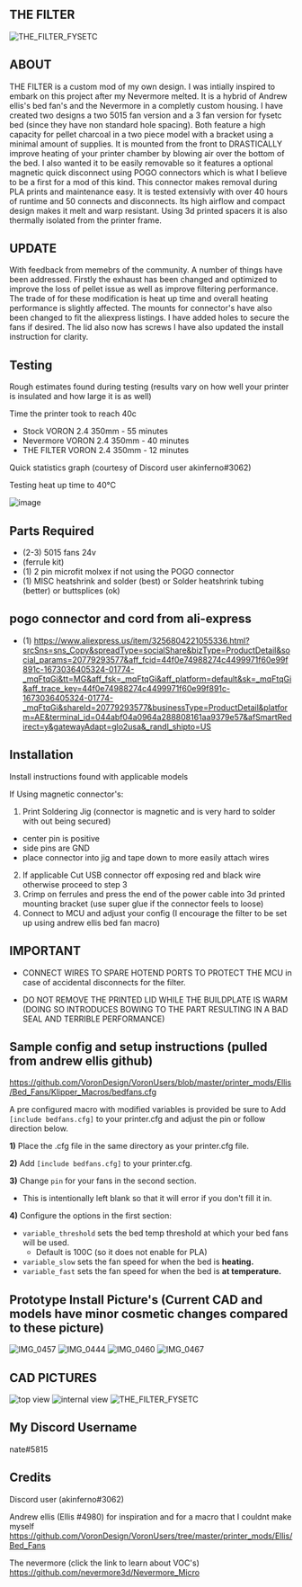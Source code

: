 <h2>THE FILTER</h2>

![THE_FILTER_FYSETC](https://user-images.githubusercontent.com/40711977/215372358-e4c5da67-451c-4bd3-a985-12d2e801c684.png)

<h2>ABOUT</h2>

THE FILTER is a custom mod of my own design. I was intially inspired to embark on this project after my Nevermore melted. It is a hybrid of Andrew ellis's bed fan's and the Nevermore in a completly custom housing. I have created two designs a two 5015 fan version and a 3 fan version for fysetc bed (since they have non standard hole spacing). Both feature a high capacity for pellet charcoal in a two piece model with a bracket using a minimal amount of supplies. It is mounted from the front to DRASTICALLY improve heating of your printer chamber by blowing air over the bottom of the bed. I also wanted it to be easily removable so it features a optional magnetic quick disconnect using POGO connectors which is what I believe to be a first for a mod of this kind. This connector makes removal during PLA prints and maintenance easy. It is tested extensivly with over 40 hours of runtime and 50 connects and disconnects. Its high airflow and compact design makes it melt and warp resistant. Using 3d printed spacers it is also thermally isolated from the printer frame. 


<h2>UPDATE</h2>

With feedback from memebrs of the community. A number of things have been addressed. Firstly the exhaust has been changed and optimized to improve the loss of pellet issue as well as improve filtering performance. The trade of for these modification is heat up time and overall heating performance is slightly affected. The mounts for connector's have also been changed to fit the aliexpress listings. I have added holes to secure the fans if desired. The lid also now has screws
I have also updated the install instruction for clarity.


<h2>Testing</h2>

Rough estimates found during testing (results vary on how well your printer is insulated and how large it is as well)

Time the printer took to reach 40c
* Stock VORON 2.4 350mm - 55 minutes
* Nevermore VORON 2.4 350mm - 40 minutes
* THE FILTER VORON 2.4 350mm - 12 minutes

Quick statistics graph (courtesy of Discord user akinferno#3062)

Testing heat up time to 40°C

![image](https://user-images.githubusercontent.com/40711977/205898660-43da5bac-684c-4fba-b842-941ae9fd0de9.png)



<h2>Parts Required</h2>

* (2-3) 5015 fans 24v
* (ferrule kit)
* (1) 2 pin microfit molxex if not using the POGO connector
* (1) MISC heatshrink and solder (best) or Solder heatshrink tubing (better) or buttsplices (ok)

<h2>pogo connector and cord from ali-express</h2>


* (1) https://www.aliexpress.us/item/3256804221055336.html?srcSns=sns_Copy&spreadType=socialShare&bizType=ProductDetail&social_params=20779293577&aff_fcid=44f0e74988274c4499971f60e99f891c-1673036405324-01774-_mqFtqGi&tt=MG&aff_fsk=_mqFtqGi&aff_platform=default&sk=_mqFtqGi&aff_trace_key=44f0e74988274c4499971f60e99f891c-1673036405324-01774-_mqFtqGi&shareId=20779293577&businessType=ProductDetail&platform=AE&terminal_id=044abf04a0964a288808161aa9379e57&afSmartRedirect=y&gatewayAdapt=glo2usa&_randl_shipto=US

<h2>Installation</h2>

Install instructions found with applicable models

If Using magnetic connector's:
1) Print Soldering Jig (connector is magnetic and is very hard to solder with out being secured)
* center pin is positive 
* side pins are GND
* place connector into jig and tape down to more easily attach wires
2) If applicable Cut USB connector off exposing red and black wire otherwise proceed to step 3
3) Crimp on ferrules and press the end of the power cable into 3d printed mounting bracket (use super glue if the connector feels to loose)
4) Connect to MCU and adjust your config (I encourage the filter to be set up using andrew ellis bed fan macro) 


<h2>IMPORTANT</h2>

* CONNECT WIRES TO SPARE HOTEND PORTS TO PROTECT THE MCU in case of accidental disconnects for the filter.

* DO NOT REMOVE THE PRINTED LID WHILE THE BUILDPLATE IS WARM (DOING SO INTRODUCES BOWING TO THE PART RESULTING IN A BAD SEAL AND TERRIBLE PERFORMANCE)

<h2>Sample config and setup instructions (pulled from andrew ellis github)</h2>

https://github.com/VoronDesign/VoronUsers/blob/master/printer_mods/Ellis/Bed_Fans/Klipper_Macros/bedfans.cfg

A pre configured macro with modified variables is provided be sure to Add `[include bedfans.cfg]` to your printer.cfg and adjust the pin or follow direction below.

**1)** Place the .cfg file  in the same directory as your printer.cfg file. 

**2)** Add `[include bedfans.cfg]` to your printer.cfg.

**3)** Change `pin` for your fans in the second section. 
- This is intentionally left blank so that it will error if you don't fill it in.

**4)** Configure the options in the first section:

- `variable_threshold` sets the bed temp threshold at which your bed fans will be used. 
    - Default is 100C (so it does not enable for PLA)
- `variable_slow` sets the fan speed for when the bed is **heating.** 
- `variable_fast` sets the fan speed for when the bed is **at temperature.**


<h2> Prototype Install Picture's (Current CAD and models have minor cosmetic changes compared to these picture)</h2>

![IMG_0457](https://user-images.githubusercontent.com/40711977/205880160-19b53a0d-086c-4124-b755-1bd57a20bb04.JPG)
![IMG_0444](https://user-images.githubusercontent.com/40711977/205880165-3ba21d84-3fa3-4597-8a1a-d5fb0c207cd1.JPG)
![IMG_0460](https://user-images.githubusercontent.com/40711977/205880170-c08e3687-5b1d-4777-b2e4-76c74d392f3e.JPG)
![IMG_0467](https://user-images.githubusercontent.com/40711977/205882261-f7613fc7-078c-4e10-b99c-e62a4e7fb66f.JPG)

<h2> CAD PICTURES</h2>

![top view](https://user-images.githubusercontent.com/40711977/215373281-1bb5b1b9-15c9-4442-8e06-7c9a4f41b193.png)
![internal view](https://user-images.githubusercontent.com/40711977/215373295-90b48217-1e64-4648-b055-dd2c12cc404a.png)
![THE_FILTER_FYSETC](https://user-images.githubusercontent.com/40711977/215373299-dea9ac5b-4e68-4241-ab6f-99639b6c0d51.png)

<h2>My Discord Username</h2>

nate#5815

<h2>Credits</h2>

Discord user (akinferno#3062)

Andrew ellis (Ellis #4980) for inspiration and for a macro that I couldnt make myself https://github.com/VoronDesign/VoronUsers/tree/master/printer_mods/Ellis/Bed_Fans

The nevermore (click the link to learn about VOC's) https://github.com/nevermore3d/Nevermore_Micro
